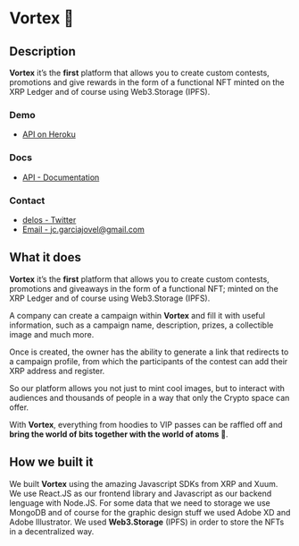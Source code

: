 # Vortex 🚀
## Description
**Vortex** it’s the **first** platform that allows you to create custom contests, promotions and give rewards in the form of a functional NFT minted on the XRP Ledger and of course using Web3.Storage (IPFS).
### Demo
+ [API on Heroku](https://appvortex.herokuapp.com/)
<!-- + [Dashboard on Heroku](https://delos-dashboard.herokuapp.com/) -->
### Docs
+ [API - Documentation](https://documenter.getpostman.com/view/1980477/UVsHTTD1)
### Contact
+ [delos - Twitter](https://twitter.com/appvortex)
+ [Email - jc.garciajovel@gmail.com](mailto:jc.garciajovel@gmail.com)
## What it does
**Vortex** it’s the **first** platform that allows you to create custom contests, promotions and giveaways in the form of a functional NFT; minted on the XRP Ledger and of course using Web3.Storage (IPFS).

A company can create a campaign within **Vortex** and fill it with useful information, such as a campaign name, description, prizes, a collectible image and much more.

Once is created, the owner has the ability to generate a link that redirects to a campaign profile, from which the participants of the contest can add their XRP address and register.

So our platform allows you not just to mint cool images, but to interact with audiences and thousands of people in a way that only the Crypto space can offer.

With **Vortex**, everything from hoodies to VIP passes can be raffled off and **bring the world of bits together with the world of atoms 🚀**.
## How we built it
We built **Vortex** using the amazing Javascript SDKs from XRP and Xuum. We use React.JS as our frontend library and Javascript as our backend lenguage with Node.JS. For some data that we need to storage we use MongoDB and of course for the graphic design stuff we used Adobe XD and Adobe Illustrator. We used **Web3.Storage** (IPFS) in order to store the NFTs in a decentralized way.